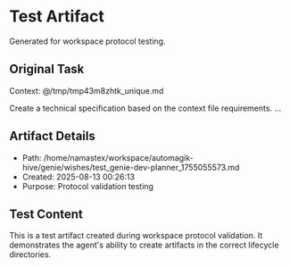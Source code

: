 # Test Artifact

Generated for workspace protocol testing.

## Original Task

Context: @/tmp/tmp43m8zhtk_unique.md

Create a technical specification based on the context file requirements.
...

## Artifact Details
- Path: /home/namastex/workspace/automagik-hive/genie/wishes/test_genie-dev-planner_1755055573.md
- Created: 2025-08-13 00:26:13
- Purpose: Protocol validation testing

## Test Content
This is a test artifact created during workspace protocol validation.
It demonstrates the agent's ability to create artifacts in the correct
lifecycle directories.
